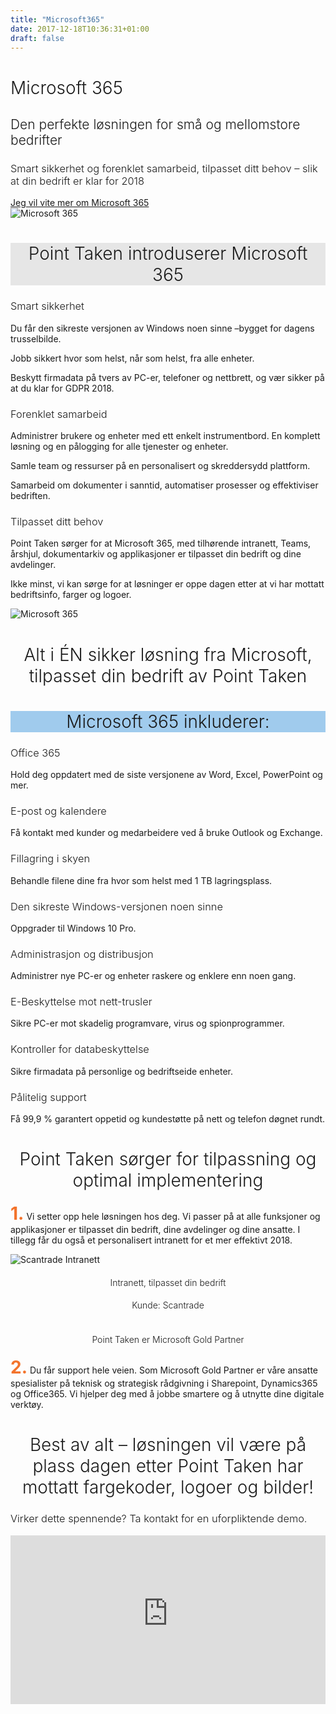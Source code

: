 ```yaml
---
title: "Microsoft365"
date: 2017-12-18T10:36:31+01:00
draft: false
---
```

<div class="jumbotron jumbotron-fluid bg-gul m-0">
    <div class="container">
        <div class="row">
            <div class="col-sm-12 col-md-6">
                <h1>Microsoft 365</h1>
                <h2 class="mt-3">Den perfekte løsningen for små og mellomstore bedrifter</h2>
                <h3 class="mt-3">Smart sikkerhet og forenklet samarbeid, tilpasset ditt behov – slik at din bedrift er klar for 2018</h3>
                <a class="btn btn-primary btn-blue mt-4" href="../contact/" role="button">Jeg vil vite mer om Microsoft 365</a>
            </div>
            <div class="col-sm-12 col-md-6">
            <img class="img-fluid" src="../img/group/5.jpg" alt="Microsoft 365"></img>
            </div>
        </div>
    </div>
</div>

<div class="container-fluid mb-5">
    <div class="row" style="background:#e6e6e6">
        <div class="col-8 pt-5 mt-5 pb-5 mb-5 mx-auto">
        <h1 align="center">Point Taken introduserer Microsoft 365</h1>
        </div>
    </div>
</div>


<div class="container mt-5 mb-5">
    <div class="row">
        <div class="col-xs-12 col-sm-6 col-md-4">
            <div class="infobox">
            <h3><i class="fas fa-circle"></i>Smart sikkerhet</h3>
            <p class="lead">Du får den sikreste versjonen av Windows noen sinne –bygget for dagens trusselbilde.</p>
            <p class="lead">Jobb sikkert hvor som helst, når som helst, fra alle enheter.</p>
            <p class="lead">Beskytt firmadata på tvers av PC-er, telefoner og nettbrett, og vær sikker på at du klar for GDPR 2018.</p>
            </div>
        </div>
        <div class="col-xs-12 col-sm-6 col-md-4">
            <div class="infobox">
            <h3><i class="fas fa-circle"></i>Forenklet samarbeid</h3>
            <p class="lead">Administrer brukere og enheter med ett enkelt instrumentbord. En komplett løsning og en pålogging for alle tjenester og enheter.</p>
            <p class="lead">Samle team og ressurser på en personalisert og skreddersydd plattform.</p>
            <p class="lead">Samarbeid om dokumenter i sanntid, automatiser prosesser og effektiviser bedriften.</p>
            </div>
        </div>
        <div class="col-xs-12 col-sm-6 col-md-4">
            <div class="infobox">
            <h3><i class="fas fa-circle"></i>Tilpasset ditt behov</h3>
            <p class="lead">Point Taken sørger for at Microsoft 365, med tilhørende intranett, Teams, årshjul, dokumentarkiv og applikasjoner er tilpasset din bedrift og dine avdelinger. </p>
            <p class="lead">Ikke minst, vi kan sørge for at løsninger er oppe dagen etter at vi har mottatt bedriftsinfo, farger og logoer.</p>
            </div>
        </div>
    </div>
</div>

<div class="container mt-5 mb-5">
    <div class="row">
        <div class="col-sm-12 col-md-6">
            <img class="img-fluid" src="../img/adminsenter.png" alt="Microsoft 365" />
        </div>
        <div class="col-sm-12 col-md-6 infobox">
            <h1 align="center">Alt i ÉN sikker løsning fra Microsoft, tilpasset din bedrift av Point Taken</h1>
        </div>
    </div>
</div>

<div class="container-fluid">
    <div class="row" style="background:#A0CBED">
        <div class="col-8 mb-5 pb-5 mt-5 pt-5 mx-auto">
            <h1 align="center">Microsoft 365 inkluderer:</h1>
        </div>
    </div>
</div>

<div class="container mt-5 mb-5">
    <div class="row">
        <div class="col-xs-12 col-sm-6 col-md-3">
            <div class="infobox p-3">
            <h3><i class="fas fa-circle"></i>Office 365</h3>
            <p class="lead">Hold deg oppdatert med de siste versjonene av Word, Excel, PowerPoint og mer.</p>
            </div>
        </div>
        <div class="col-xs-12 col-sm-6 col-md-3">
            <div class="infobox p-3">
            <h3><i class="fas fa-circle"></i>E-post og kalendere</h3>
            <p class="lead">Få kontakt med kunder og medarbeidere ved å bruke Outlook og Exchange.</p>
            </div>
        </div>
        <div class="col-xs-12 col-sm-6 col-md-3">
            <div class="infobox p-3">
            <h3><i class="fas fa-circle"></i>Fillagring i skyen</h3>
            <p class="lead">Behandle filene dine fra hvor som helst med 1 TB lagringsplass.</p>
            </div>
        </div>
        <div class="col-xs-12 col-sm-6 col-md-3">
            <div class="infobox p-3">
            <h3><i class="fas fa-circle"></i>Den sikreste Windows-versjonen noen sinne</h3>
            <p class="lead">Oppgrader til Windows 10 Pro.</p>
            </div>
        </div>
        <div class="col-xs-12 col-sm-6 col-md-3">
            <div class="infobox p-3">
            <h3><i class="fas fa-circle"></i>Administrasjon og distribusjon</h3>
            <p class="lead">Administrer nye PC-er og enheter raskere og enklere enn noen gang.</p>
            </div>
        </div>
        <div class="col-xs-12 col-sm-6 col-md-3">
            <div class="infobox p-3">
            <h3><i class="fas fa-circle"></i>E-Beskyttelse mot nett-trusler</h3>
            <p class="lead">Sikre PC-er mot skadelig programvare, virus og spionprogrammer.</p>
            </div>
        </div>
        <div class="col-xs-12 col-sm-6 col-md-3">
            <div class="infobox p-3">
            <h3><i class="fas fa-circle"></i>Kontroller for databeskyttelse</h3>
            <p class="lead">Sikre firmadata på personlige og bedriftseide enheter.</p>
            </div>
        </div>
        <div class="col-xs-12 col-sm-6 col-md-3">
            <div class="infobox p-3">
            <h3><i class="fas fa-circle"></i>Pålitelig support</h3>
            <p class="lead">Få 99,9 % garantert oppetid og kundestøtte på nett og telefon døgnet rundt.</p>
            </div>
        </div>
    </div>
</div>

<div class="container-fluid bg-gul mt-5 mb-5">
    <div class="row">
        <div class="col-8 mt-5 mb-5 pt-5 pb-5 mx-auto">
            <h1 align="center">Point Taken sørger for tilpassning og optimal implementering</h1>
        </div>
    </div>
</div>

<div class="container mt-4 pt-4">
    <div class="row mt-5 mb-5">
        <div class="col-xs-12 col-sm-6">
        <p class="lead info"><strong>1.</strong> Vi setter opp hele løsningen hos deg. Vi passer på at alle funksjoner og applikasjoner er tilpasset din bedrift, dine avdelinger og dine ansatte. I tillegg får du også et personalisert intranett for et mer effektivt 2018.</p>
        </div>
        <div class="col-xs-12 col-sm-6 infobox">
        <img class="img-fluid" src="../img/scantrade.png" alt="Scantrade Intranett" />
        <h4 align="center">Intranett, tilpasset din bedrift</h4>
        <h4 align="center">Kunde: Scantrade</h4>
        </div>    
    </div>
</div>

<div class="container">
    <div class="row mt-5 mb-5" >
        <div class="col-xs-12 col-sm-6 infobox">
            <img class="img-fluid" src="../img/group/7.jpg" alt="" />
            <h4 align="center">Point Taken er Microsoft Gold Partner</h4>
        </div>
        <div class="col-xs-12 col-sm-6">
        <p class="lead info"><strong>2.</strong> Du får support hele veien. Som Microsoft Gold Partner er våre ansatte spesialister på teknisk og strategisk rådgivning i Sharepoint, Dynamics365 og Office365. Vi hjelper deg med å jobbe smartere og å utnytte dine digitale verktøy.</p>
        </div>    
    </div>
</div>

<div class="container-fluid bg-gul mt-5 mb-5">
    <div class="row">
        <div class="col-8 mt-5 mb-5 p-5 mx-auto">
            <h1 align="center">Best av alt – løsningen vil være på plass dagen etter Point Taken har mottatt fargekoder, logoer og bilder!</h1>
        </div>
    </div>
</div>

<div class="container">
    <div class="row">
        <div class="col-12">
        <h3 class="text-center mb-4">Virker dette spennende? Ta kontakt for en uforpliktende demo.</h3>
            <iframe id='powf_C1A7E4AD58D0E711A94B000D3A246B2E' src='https://pocloudwesteurope.crm.powerobjects.net/powerwebform/powerwebform.aspx?t=nOfWFL70TUquX9DRvqN83m4AbwB2AGEAbgBlAHQAYQBzADIA&formId=powf_C1A7E4AD58D0E711A94B000D3A246B2E&tver=2013' frameborder='0' width='100%' height='270'></iframe>
        </div>
    </div>
</div>

<style>
.lead.info::first-letter { 
    font-size: 200%;
    color: #f3732b;
}
h1,h2,h3,h4 {
    font-weight: 300;
}
@media (min-width: 992px) {
    #navigation {
        display: none !important;
    }
    .navbar-header {
        width: 100%;
        text-align: center;
    }    
    .navbar-brand>img {
        height: 40px;
        margin-top: 1rem;
    }
}
#footer {
    display: none;
}
.navbar {
    padding-bottom: 2rem;
    padding-top: 1rem;
}
.infobox h4 {
    font-size: 1em;
}
</style>